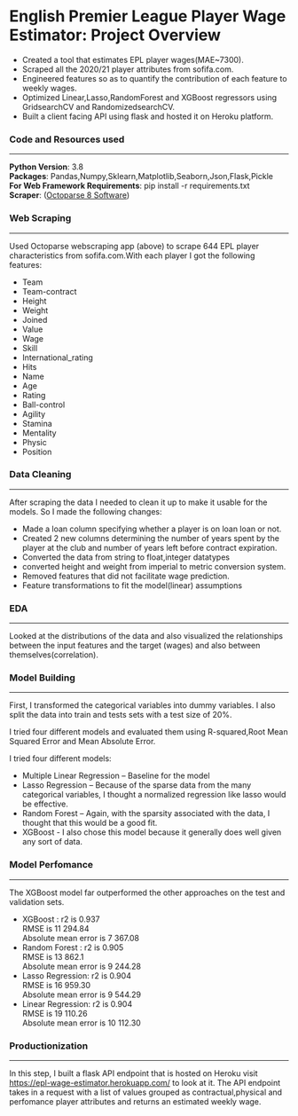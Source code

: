 # English Premier League Player Wage Estimator: Project Overview
* Created a tool that estimates EPL player wages(MAE~7300).
* Scraped all the 2020/21 player attributes from sofifa.com.
* Engineered features so as to quantify the contribution of each feature to weekly wages.
* Optimized Linear,Lasso,RandomForest and XGBoost regressors using GridsearchCV and RandomizedsearchCV.
* Built a client facing API using flask and hosted it on Heroku platform.

### **Code and Resources used**
***
**Python Version**: 3.8  
**Packages**: Pandas,Numpy,Sklearn,Matplotlib,Seaborn,Json,Flask,Pickle  
**For Web Framework Requirements**: pip install -r requirements.txt  
**Scraper**:  ([Octoparse 8 Software](https://www.octoparse.com/))  

### **Web Scraping**
***
Used Octoparse webscraping app (above) to scrape 644 EPL player characteristics from sofifa.com.With each player I got  the following features:
* Team
* Team-contract
* Height
* Weight
* Joined
* Value
* Wage
* Skill
* International_rating
* Hits
* Name
* Age
* Rating
* Ball-control
* Agility
* Stamina
* Mentality
* Physic
* Position

### **Data Cleaning**
***
After scraping the data I needed to clean it up to make it usable for the models. So I made the following changes:  
* Made a loan column specifying whether a player is on loan loan or not.
* Created 2 new columns determining the number of years spent by the player at the club and number of years left before contract expiration.
* Converted the data from string to float,integer datatypes
* converted height and weight from imperial to metric conversion system.
* Removed features that did not facilitate wage prediction.
* Feature transformations to fit the model(linear) assumptions

### **EDA**
***
Looked at the distributions of the data and also visualized the relationships between the input features and the target (wages) and also between themselves(correlation).

### **Model Building**
***
First, I transformed the categorical variables into dummy variables. I also split the data into train and tests sets with a test size of 20%.

I tried four different models and evaluated them using R-squared,Root Mean Squared Error and Mean Absolute Error.

I tried four different models:

* Multiple Linear Regression – Baseline for the model
* Lasso Regression – Because of the sparse data from the many categorical variables, I thought a normalized regression like lasso would be effective.
* Random Forest – Again, with the sparsity associated with the data, I thought that this would be a good fit.
* XGBoost - I also chose this model because it generally does well given any sort of data.

### **Model Perfomance**
***
The XGBoost model far outperformed the other approaches on the test and validation sets.

* XGBoost : r2 is 0.937  
RMSE is 11 294.84  
Absolute mean error is 7 367.08
* Random Forest : r2 is 0.905  
RMSE is 13 862.1  
Absolute mean error is 9 244.28
* Lasso Regression: r2 is 0.904  
RMSE is 16 959.30  
Absolute mean error is 9 544.29  
* Linear Regression: r2 is 0.904  
RMSE is 19 110.26  
Absolute mean error is 10 112.30

### **Productionization**
***
In this step, I built a flask API endpoint that is hosted on Heroku visit https://epl-wage-estimator.herokuapp.com/ to look at it. The API endpoint takes in a request with a list of values grouped as contractual,physical and perfomance player attributes and returns an estimated weekly wage.

